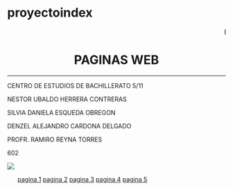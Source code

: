 # proyectoindex
<HTML>
<HEAD>

<BODY>
  <p> <marquee>BIENVENIDO A NUESTRA PAGINA</marquee>
<CENTER><H1>PAGINAS WEB</H1></CENTER>
<HR>
<P>CENTRO DE ESTUDIOS DE BACHILLERATO 5/11
<P>NESTOR UBALDO HERRERA CONTRERAS
<P>SILVIA DANIELA ESQUEDA OBREGON
<P>DENZEL ALEJANDRO CARDONA DELGADO
<P>PROFR. RAMIRO REYNA TORRES 
<P>602
<P>
<img src="cebcedrallogo.jpg">
   <ul>
          <a href="file:///E:/pagina1.html">pagina 1</a>
          <a href="pagina 2.html">pagina 2</a>
          <a href="pagina 3.html">pagina 3</a>
          <a href="pagina 4.html">pagina 4</a> 
          <a href="pagina 5.html">pagina 5</a>

